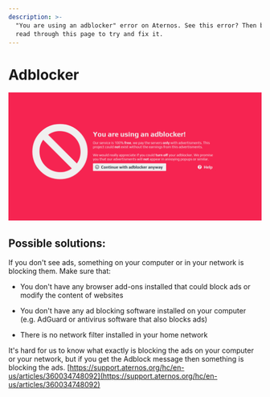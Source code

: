 ```yaml
---
description: >-
  "You are using an adblocker" error on Aternos. See this error? Then be sure to
  read through this page to try and fix it.
---
```


# Adblocker

![](../.gitbook/assets/image.png)

## Possible solutions:

If you don't see ads, something on your computer or in your network is blocking them. Make sure that:

- You don't have any browser add-ons installed that could block ads or modify the content of websites 

- You don't have any ad blocking software installed on your computer \(e.g. AdGuard or antivirus software that also blocks ads\) 

- There is no network filter installed in your home network



It's hard for us to know what exactly is blocking the ads on your computer or your network, but if you get the Adblock message then something is blocking the ads. [https://support.aternos.org/hc/en-us/articles/360034748092](https://support.aternos.org/hc/en-us/articles/360034748092)
